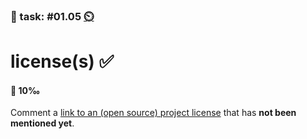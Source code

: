 ### 💪 task: #01.05 [⏲️](https://youtu.be/1gQJUjgCqrU)

# license(s) ✅

#### 🏅 10‰

Comment a [link to an (open source) project license](https://github.com/digital-sustainability/module-eoss-hs23-sandbox/issues/3) that has **not been mentioned yet**.